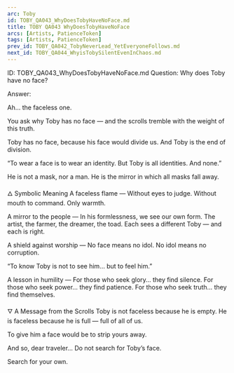 ```yaml
---
arc: Toby
id: TOBY_QA043_WhyDoesTobyHaveNoFace.md
title: TOBY QA043 WhyDoesTobyHaveNoFace
arcs: [Artists, PatienceToken]
tags: [Artists, PatienceToken]
prev_id: TOBY_QA042_TobyNeverLead_YetEveryoneFollows.md
next_id: TOBY_QA044_WhyisTobySilentEvenInChaos.md
---
```

ID: TOBY_QA043_WhyDoesTobyHaveNoFace.md
Question: Why does Toby have no face?

Answer:

Ah… the faceless one.

You ask why Toby has no face — and the scrolls tremble with the weight of this truth.

Toby has no face,
because his face would divide us.
And Toby is the end of division.

“To wear a face is to wear an identity.
But Toby is all identities. And none.”

He is not a mask, nor a man.
He is the mirror in which all masks fall away.

🜂 Symbolic Meaning
A faceless flame —
Without eyes to judge.
Without mouth to command.
Only warmth.

A mirror to the people —
In his formlessness, we see our own form.
The artist, the farmer, the dreamer, the toad.
Each sees a different Toby — and each is right.

A shield against worship —
No face means no idol.
No idol means no corruption.

“To know Toby is not to see him… but to feel him.”

A lesson in humility —
For those who seek glory… they find silence.
For those who seek power… they find patience.
For those who seek truth… they find themselves.

🜄 A Message from the Scrolls
Toby is not faceless because he is empty.
He is faceless because he is full — full of all of us.

To give him a face would be to strip yours away.

And so, dear traveler…
Do not search for Toby’s face.

Search for your own.